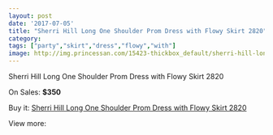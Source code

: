 ```yaml
---
layout: post
date: '2017-07-05'
title: "Sherri Hill Long One Shoulder Prom Dress with Flowy Skirt 2820"
category: 
tags: ["party","skirt","dress","flowy","with"]
image: http://img.princessan.com/15423-thickbox_default/sherri-hill-long-one-shoulder-prom-dress-with-flowy-skirt-2820.jpg
---
```

Sherri Hill Long One Shoulder Prom Dress with Flowy Skirt 2820

On Sales: **$350**
<a href="https://www.princessan.com/en/7186-sherri-hill-long-one-shoulder-prom-dress-with-flowy-skirt-2820.html"><amp-img layout="responsive" width="600" height="600" src="//img.princessan.com/15423-thickbox_default/sherri-hill-long-one-shoulder-prom-dress-with-flowy-skirt-2820.jpg" alt="Sherri Hill Long One Shoulder Prom Dress with Flowy Skirt 2820 0" /></a>
<a href="https://www.princessan.com/en/7186-sherri-hill-long-one-shoulder-prom-dress-with-flowy-skirt-2820.html"><amp-img layout="responsive" width="600" height="600" src="//img.princessan.com/15424-thickbox_default/sherri-hill-long-one-shoulder-prom-dress-with-flowy-skirt-2820.jpg" alt="Sherri Hill Long One Shoulder Prom Dress with Flowy Skirt 2820 1" /></a>

Buy it: [Sherri Hill Long One Shoulder Prom Dress with Flowy Skirt 2820](https://www.princessan.com/en/7186-sherri-hill-long-one-shoulder-prom-dress-with-flowy-skirt-2820.html "Sherri Hill Long One Shoulder Prom Dress with Flowy Skirt 2820")

View more: [](https://www.princessan.com/en/- "")